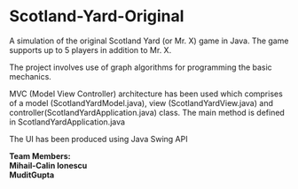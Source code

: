 # Scotland-Yard-Original

A simulation of the original Scotland Yard (or Mr. X) game in Java. The game supports up to 5 players in addition to Mr. X.

The project involves use of graph algorithms for programming the basic mechanics.

MVC (Model View Controller) architecture has been used which comprises of a model (ScotlandYardModel.java), view (ScotlandYardView.java) and controller(ScotlandYardApplication.java) class. The main method is defined in ScotlandYardApplication.java

The UI has been produced using Java Swing API

<b>Team Members:<b><br>
Mihail-Calin Ionescu<br>
MuditGupta
